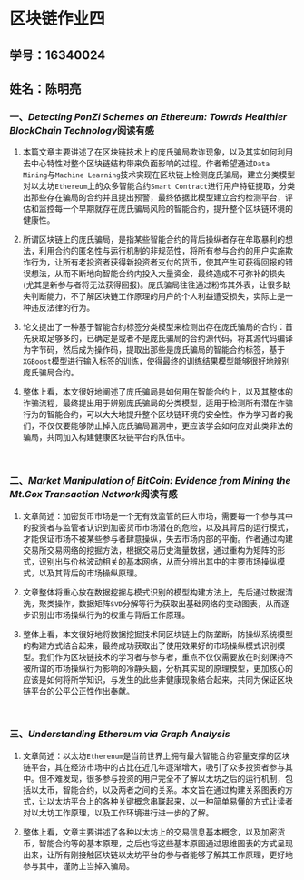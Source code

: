 # 区块链作业四

## 学号：16340024

## 姓名：陈明亮


### 一、*Detecting PonZi Schemes on Ethereum: Towrds Healthier BlockChain Technology*阅读有感
1. 本篇文章主要讲述了在区块链技术上的庞氏骗局欺诈现象，以及其实如何利用去中心特性对整个区块链结构带来负面影响的过程。作者希望通过`Data Mining`与`Machine Learning`技术实现在区块链上检测庞氏骗局，建立分类模型对以太坊`Ethereum`上的众多智能合约`Smart Contract`进行用户特征提取，分类出那些存在骗局的合约并且提出预警，最终依据此模型建立合约检测平台，评估和监控每一个早期就存在庞氏骗局风险的智能合约，提升整个区块链环境的健康性。

2. 所谓区块链上的庞氏骗局，是指某些智能合约的背后操纵者存在牟取暴利的想法，利用合约的匿名性与运行机制的非规范性，将所有参与合约的用户实施欺诈行为，让所有老投资者获得新投资者支付的货币，使其产生可获得回报的错误想法，从而不断地向智能合约内投入大量资金，最终造成不可弥补的损失(尤其是新参与者将无法获得回报)。庞氏骗局往往通过粉饰其外表，让很多缺失判断能力，不了解区块链工作原理的用户的个人利益遭受损失，实际上是一种违反法律的行为。

3. 论文提出了一种基于智能合约标签分类模型来检测出存在庞氏骗局的合约：首先获取足够多的，已确定是或者不是庞氏骗局的合约源代码，将其源代码编译为字节码，然后成为操作码，提取出那些是庞氏骗局的智能合约标签，基于`XGBoost`模型进行输入标签的训练，使得最终的训练结果模型能够很好地辨别庞氏骗局合约。

4. 整体上看，本文很好地阐述了庞氏骗局是如何用在智能合约上，以及其整体的诈骗流程，最终提出用于辨别庞氏骗局的分类模型，适用于检测所有潜在诈骗行为的智能合约，可以大大地提升整个区块链环境的安全性。作为学习者的我们，不仅仅要能够防止掉入庞氏骗局漏洞中，更应该学会如何应对此类非法的骗局，共同加入构建健康区块链平台的队伍中。

   ​


### 二、*Market Manipulation of BitCoin: Evidence from Mining the Mt.Gox Transaction Network*阅读有感
1. 文章简述：加密货币市场是一个无有效监管的巨大市场，需要每一个参与其中的投资者与监管者认识到加密货币市场潜在的危险，以及其背后的运行模式，才能保证市场不被某些参与者肆意操纵，失去市场内部的平衡。作者通过构建交易所交易网络的挖掘方法，根据交易历史海量数据，通过重构为矩阵的形式，识别出与价格波动相关的基本网络，从而分辨出其中的主要市场操纵模式，以及其背后的市场操纵原理。

2. 文章整体将重心放在数据挖掘与模式识别的模型构建方法上，先后通过数据清洗，聚类操作，数据矩阵`SVD`分解等行为获取出基础网络的变动图表，从而逐步识别出市场操纵行为的权重与背后工作原理。

3. 整体上看，本文很好地将数据挖掘技术同区块链上的防垄断，防操纵系统模型的构建方式结合起来，最终成功获取出了使用效果好的市场操纵模式识别模型。我们作为区块链技术的学习者与参与者，重点不仅仅需要放在时刻保持不被所谓的市场操纵行为影响的冷静头脑，分析其实现的原理模型，更加核心的应该是如何将所学知识，与发生的此些非健康现象结合起来，共同为保证区块链平台的公平公正性作出奉献。

   ​


### 三、*Understanding Ethereum via Graph Analysis*
1. 文章简述：以太坊`Etherenum`是当前世界上拥有最大智能合约容量支撑的区块链平台，其在经济市场中的占比在近几年逐渐增大，吸引了众多投资者参与其中。但不难发现，很多参与投资的用户完全不了解以太坊之后的运行机制，包括以太币，智能合约，以及两者之间的关系。本文旨在通过构建关系图表的方式，让以太坊平台上的各种关键概念串联起来，以一种简单易懂的方式让读者对以太坊工作原理，以及工作环境进行进一步的了解。

2. 整体上看，文章主要讲述了各种以太坊上的交易信息基本概念，以及加密货币，智能合约等的基本原理，之后也将这些基本原图通过思维图表的方式呈现出来，让所有刚接触区块链以太坊平台的参与者能够了解其工作原理，更好地参与其中，谨防上当掉入骗局。
